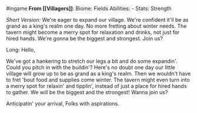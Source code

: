 #ingame 
**From [[Villagers]]**:
Biome: Fields
Abilities: -
Stats: Strength

*Short Version:* 
We're eager to expand our village. We're confident it'll be as grand as a king's realm one day. No more fretting about winter needs. The tavern might become a merry spot for relaxation and drinks, not just for hired hands. We're gonna be the biggest and strongest. Join us?

Long:
Hello,

We've got a hankering to stretch our legs a bit and do some expandin'. Could you pitch in with the buildin'? Here's no doubt one day our little village will grow up to be as grand as a king's realm. Then we wouldn't have to fret 'bout food and supplies come winter. The tavern might even turn into a merry spot for relaxin' and tipplin', instead of just a place for hired hands to gather. We will be the biggest and the strongest! Wanna join us?

Anticipatin' your arrival, Folks with aspirations.